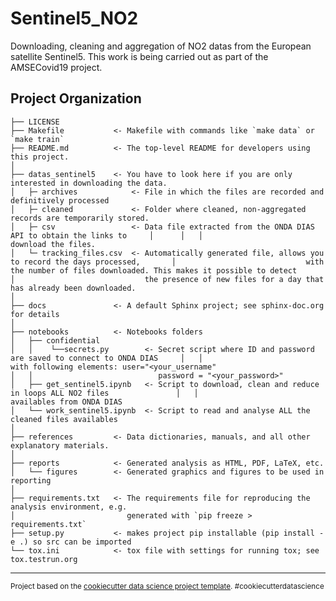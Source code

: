 
Sentinel5_NO2
==============================

Downloading, cleaning and aggregation of NO2 datas from the European satellite Sentinel5. This work is being carried out as part of the AMSECovid19 project.

Project Organization
------------

    ├── LICENSE
    ├── Makefile           <- Makefile with commands like `make data` or `make train`
    ├── README.md          <- The top-level README for developers using this project.
    │
    ├── datas_sentinel5    <- You have to look here if you are only interested in downloading the data.
    │   ├─ archives            <- File in which the files are recorded and definitively processed
    │   ├─ cleaned             <- Folder where cleaned, non-aggregated records are temporarily stored.
    │   ├─ csv                 <- Data file extracted from the ONDA DIAS API to obtain the links to     │      │   │                         download the files.
    │   └─ tracking_files.csv  <- Automatically generated file, allows you to record the days processed,       │                             with the number of files downloaded. This makes it possible to detect        │                             the presence of new files for a day that has already been downloaded.
    │
    ├── docs               <- A default Sphinx project; see sphinx-doc.org for details
    │
    ├── notebooks          <- Notebooks folders
    │   ├── confidential
    │   │    └──secrets.py        <- Secret script where ID and password are saved to connect to ONDA DIAS     │   │                            with following elements: user="<your_username"
    │   │                            password = "<your_password>"
    │   ├── get_sentinel5.ipynb   <- Script to download, clean and reduce in loops ALL NO2 files               │   │                            availables from ONDA DIAS
    │   └── work_sentinel5.ipynb  <- Script to read and analyse ALL the cleaned files availables
    │
    ├── references         <- Data dictionaries, manuals, and all other explanatory materials.
    │
    ├── reports            <- Generated analysis as HTML, PDF, LaTeX, etc.
    │   └── figures        <- Generated graphics and figures to be used in reporting
    │
    ├── requirements.txt   <- The requirements file for reproducing the analysis environment, e.g.
    │                         generated with `pip freeze > requirements.txt`
    ├── setup.py           <- makes project pip installable (pip install -e .) so src can be imported
    └── tox.ini            <- tox file with settings for running tox; see tox.testrun.org


--------

<p><small>Project based on the <a target="_blank" href="http://git.equancy.io/tools/cookiecutter-data-science-project/">cookiecutter data science project template</a>. #cookiecutterdatascience</small></p>
